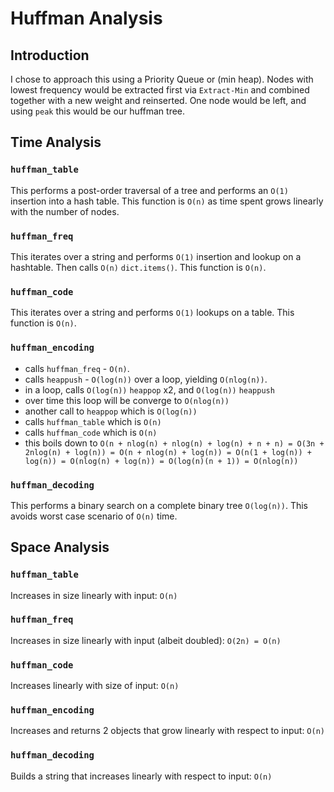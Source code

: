 # Huffman Analysis
## Introduction
I chose to approach this using a Priority Queue or (min heap). 
Nodes with lowest frequency would be extracted first via `Extract-Min` and combined together with a new weight and reinserted. One node would be left, and using `peak` this would be our huffman tree.
## Time Analysis
### `huffman_table`
This performs a post-order traversal of a tree and performs an `O(1)` insertion into a hash table. This function is `O(n)` as time spent grows linearly with the number of nodes.
### `huffman_freq`
This iterates over a string and performs `O(1)` insertion and lookup on a hashtable. Then calls `O(n)` `dict.items()`. This function is `O(n)`.
### `huffman_code`
This iterates over a string and performs `O(1)` lookups on a table.
This function is `O(n)`.
### `huffman_encoding`
* calls `huffman_freq` - `O(n)`.
* calls `heappush` - `O(log(n))` over a loop, yielding `O(nlog(n))`.
* in a loop, calls `O(log(n))` `heappop` x2, and `O(log(n))` `heappush`
* over time this loop will be converge to `O(nlog(n))`
* another call to `heappop` which is `O(log(n))`
* calls `huffman_table` which is `O(n)`
* calls `huffman_code` which is `O(n)`
* this boils down to `O(n + nlog(n) + nlog(n) + log(n) + n + n) = O(3n + 2nlog(n) + log(n)) = O(n + nlog(n) + log(n)) = O(n(1 + log(n)) + log(n)) = O(nlog(n) + log(n)) = O(log(n)(n + 1)) = O(nlog(n))`
### `huffman_decoding`
This performs a binary search on a complete binary tree `O(log(n))`. This avoids worst case scenario of `O(n)` time.
## Space Analysis
### `huffman_table`
Increases in size linearly with input: `O(n)`
### `huffman_freq`
Increases in size linearly with input (albeit doubled): `O(2n) = O(n)`
### `huffman_code`
Increases linearly with size of input: `O(n)`
### `huffman_encoding`
Increases and returns 2 objects that grow linearly with respect to input: `O(n)`
### `huffman_decoding`
Builds a string that increases linearly with respect to input: `O(n)`